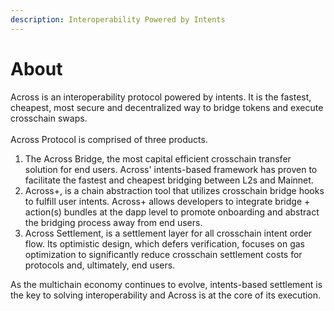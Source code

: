```yaml
---
description: Interoperability Powered by Intents
---
```


# About

Across is an interoperability protocol powered by intents. It is the fastest, cheapest, most secure and decentralized way to bridge tokens and execute crosschain swaps.\
\
Across Protocol is comprised of three products.

1. The Across Bridge, the most capital efficient crosschain transfer solution for end users. Across' intents-based framework has proven to facilitate the fastest and cheapest bridging between L2s and Mainnet.
2. Across+, is a chain abstraction tool that utilizes crosschain bridge hooks to fulfill user intents. Across+ allows developers to integrate bridge + action(s) bundles at the dapp level to promote onboarding and abstract the bridging process away from end users.
3. Across Settlement, is a settlement layer for all crosschain intent order flow. Its optimistic design, which defers verification, focuses on gas optimization to significantly reduce crosschain settlement costs for protocols and, ultimately, end users.

As the multichain economy continues to evolve, intents-based settlement is the key to solving interoperability and Across is at the core of its execution.
